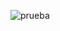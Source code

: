 
![prueba](https://github.com/Jaxbel/Sensores37/assets/83053212/fed2413e-f677-4c34-a7a1-6f7d62ff6c6e)
